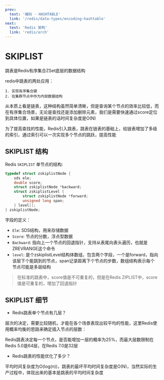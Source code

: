 ```yaml
---
prev:
  text: '编码 - HASHTABLE'
  link: '/redis/data-types/encoding-hashtable'
next:
  text: 'Redis 架构'
  link: 'redis/arch'
---
```

# SKIPLIST <Badge type="tip" text="Redis Encoding SKIPLIST" />

跳表是Redis有序集合ZSet底层的数据结构

redis中跳表的两处应用：

    1. 实现有序集合键
    2. 在集群节点中作为内部数据结构

从本质上看是链表，这种结构虽然简单清晰，但是查询某个节点的效率比较低，而在有序集合场景，无论是查找还是添加删除元素，我们是需要快速通过score定位到具体位置，如果是链表的话时间复杂度是O(N)

为了提高查找的性能，Redis引入跳表，跳表在链表的基础上，给链表增加了多级的索引，通过索引可以一次实现多个节点的跳跃，提高性能

## SKIPLIST 结构

Redis `SKIPLIST` 单节点的结构:
```c
typedef struct zskiplistNode {
    sds ele;
    double score;
    struct zskiplistNode *backward;
    struct zskiplistLevel {
        struct zskiplistNode *forward;
        unsigned long span;
    } level[];
} zskiplistNode;
```

字段的定义：
- `Ele`: SDS结构，用来存储数据
- `Score`: 节点的分数，浮点型数据
- `Backward`: 指向上一个节点的回退指针，支持从表尾向表头遍历，也就是ZREVRANGE这个命令
- `level`: 是个zskiplistLevel结构体数组，包含两个字段，一个是forward，指向该层下个能跳到的节点，span记录距离下个节点的步数，数组结构表示每个节点可能是多层结构

> 在标准的跳表中，score值是不可重复的，但是在Redis ZIPLIST中，score值是可重复的，增加了回退指针

## SKIPLIST 细节

- Redis跳表单个节点有几层？

层次的决定，需要比较随机，才能在各个场景表现出较平均的性能，这里Redis使用概率均衡的思路来确定插入节点的层数：

Redis跳表决定每一个节点，是否能增加一层的概率为25%，而最大层数限制在Redis 5.0是64层，在Redis 7.0是32层

- Redis跳表的性能优化了多少？

平均时间复杂度为O(log(n))，跳表的最坏平均时间复杂度是O(N)，当然实际的生产过程中，体现出来的基本是跳表的平均时间复杂度